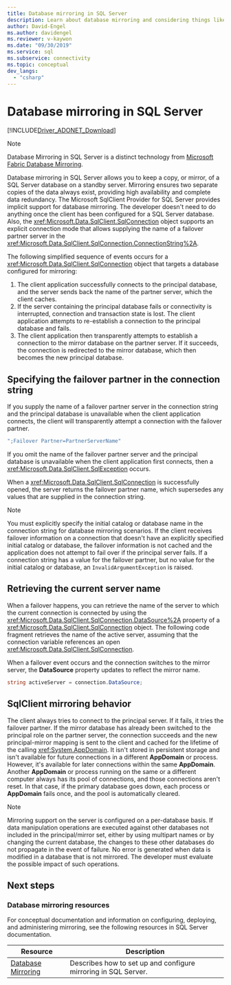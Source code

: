 ```yaml
---
title: Database mirroring in SQL Server
description: Learn about database mirroring and considering things like failover events in your ADO.NET application during development.
author: David-Engel
ms.author: davidengel
ms.reviewer: v-kaywon
ms.date: "09/30/2019"
ms.service: sql
ms.subservice: connectivity
ms.topic: conceptual
dev_langs:
  - "csharp"
---
```

# Database mirroring in SQL Server

[!INCLUDE[Driver_ADONET_Download](../../../includes/driver_adonet_download.md)]

> [!NOTE]
> Database Mirroring in SQL Server is a distinct technology from [Microsoft Fabric Database Mirroring](/fabric/database/mirrored-database/overview).

Database mirroring in SQL Server allows you to keep a copy, or mirror, of a SQL Server database on a standby server. Mirroring ensures two separate copies of the data always exist, providing high availability and complete data redundancy. The Microsoft SqlClient Provider for SQL Server provides implicit support for database mirroring. The developer doesn't need to do anything once the client has been configured for a SQL Server database. Also, the <xref:Microsoft.Data.SqlClient.SqlConnection> object supports an explicit connection mode that allows supplying the name of a failover partner server in the <xref:Microsoft.Data.SqlClient.SqlConnection.ConnectionString%2A>.

The following simplified sequence of events occurs for a <xref:Microsoft.Data.SqlClient.SqlConnection> object that targets a database configured for mirroring:

1. The client application successfully connects to the principal database, and the server sends back the name of the partner server, which the client caches.
2. If the server containing the principal database fails or connectivity is interrupted, connection and transaction state is lost. The client application attempts to re-establish a connection to the principal database and fails.
3. The client application then transparently attempts to establish a connection to the mirror database on the partner server. If it succeeds, the connection is redirected to the mirror database, which then becomes the new principal database.

## Specifying the failover partner in the connection string

If you supply the name of a failover partner server in the connection string and the principal database is unavailable when the client application connects, the client will transparently attempt a connection with the failover partner.

```csharp
";Failover Partner=PartnerServerName"
```

If you omit the name of the failover partner server and the principal database is unavailable when the client application first connects, then a <xref:Microsoft.Data.SqlClient.SqlException> occurs.

When a <xref:Microsoft.Data.SqlClient.SqlConnection> is successfully opened, the server returns the failover partner name, which supersedes any values that are supplied in the connection string.

> [!NOTE]
> You must explicitly specify the initial catalog or database name in the connection string for database mirroring scenarios. If the client receives failover information on a connection that doesn't have an explicitly specified initial catalog or database, the failover information is not cached and the application does not attempt to fail over if the principal server fails. If a connection string has a value for the failover partner, but no value for the initial catalog or database, an `InvalidArgumentException` is raised.

## Retrieving the current server name

When a failover happens, you can retrieve the name of the server to which the current connection is connected by using the <xref:Microsoft.Data.SqlClient.SqlConnection.DataSource%2A> property of a <xref:Microsoft.Data.SqlClient.SqlConnection> object. The following code fragment retrieves the name of the active server, assuming that the connection variable references an open <xref:Microsoft.Data.SqlClient.SqlConnection>.

When a failover event occurs and the connection switches to the mirror server, the **DataSource** property updates to reflect the mirror name.

```csharp
string activeServer = connection.DataSource;
```

## SqlClient mirroring behavior

The client always tries to connect to the principal server. If it fails, it tries the failover partner. If the mirror database has already been switched to the principal role on the partner server, the connection succeeds and the new principal-mirror mapping is sent to the client and cached for the lifetime of the calling <xref:System.AppDomain>. It isn't stored in persistent storage and isn't available for future connections in a different **AppDomain** or process. However, it's available for later connections within the same **AppDomain**. Another **AppDomain** or process running on the same or a different computer always has its pool of connections, and those connections aren't reset. In that case, if the primary database goes down, each process or **AppDomain** fails once, and the pool is automatically cleared.

> [!NOTE]
> Mirroring support on the server is configured on a per-database basis. If data manipulation operations are executed against other databases not included in the principal/mirror set, either by using multipart names or by changing the current database, the changes to these other databases do not propagate in the event of failure. No error is generated when data is modified in a database that is not mirrored. The developer must evaluate the possible impact of such operations.

## Next steps

### Database mirroring resources

For conceptual documentation and information on configuring, deploying, and administering mirroring, see the following resources in SQL Server documentation.

|Resource|Description|
|--------------|-----------------|
|[Database Mirroring](../../../database-engine/database-mirroring/database-mirroring-sql-server.md)|Describes how to set up and configure mirroring in SQL Server.|
